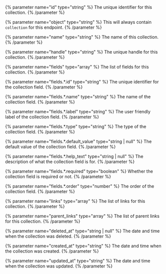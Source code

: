 {% parameter name="id" type="string" %}
The unique identifier for this collection.
{% /parameter %}

{% parameter name="object" type="string" %}
This will always contain `collection` for this endpoint.
{% /parameter %}

{% parameter name="name" type="string" %}
The name of this collection.
{% /parameter %}

{% parameter name="handle" type="string" %}
The unique handle for this collection.
{% /parameter %}

{% parameter name="fields" type="array" %}
The list of fields for this collection.
{% /parameter %}

{% parameter name="fields.*.id" type="string" %}
The unique identifier for the collection field.
{% /parameter %}

{% parameter name="fields.*.name" type="string" %}
The name of the collection field.
{% /parameter %}

{% parameter name="fields.*.label" type="string" %}
The user friendly label of the collection field.
{% /parameter %}

{% parameter name="fields.*.type" type="string" %}
The type of the collection field.
{% /parameter %}

{% parameter name="fields.*.default_value" type="string | null" %}
The default value of the collection field.
{% /parameter %}

{% parameter name="fields.*.help_text" type="string | null" %}
The description of what the collection field is for.
{% /parameter %}

{% parameter name="fields.*.required" type="boolean" %}
Whether the collection field is required or not.
{% /parameter %}

{% parameter name="fields.*.order" type="number" %}
The order of the collection field.
{% /parameter %}

{% parameter name="links" type="array" %}
The list of links for this collection.
{% /parameter %}

{% parameter name="parent_links" type="array" %}
The list of parent links for this collection.
{% /parameter %}

{% parameter name="deleted_at" type="string | null" %}
The date and time when the collection was deleted.
{% /parameter %}

{% parameter name="created_at" type="string" %}
The date and time when the collection was created.
{% /parameter %}

{% parameter name="updated_at" type="string" %}
The date and time when the collection was updated.
{% /parameter %}
